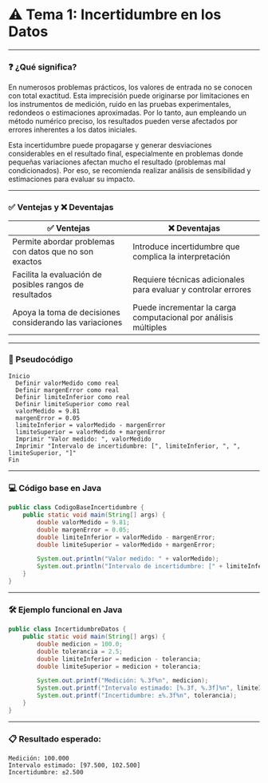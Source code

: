 # ⚠️ Tema 1: Incertidumbre en los Datos

---

### ❓ ¿Qué significa?

En numerosos problemas prácticos, los valores de entrada no se conocen con total exactitud. Esta imprecisión puede originarse por limitaciones en los instrumentos de medición, ruido en las pruebas experimentales, redondeos o estimaciones aproximadas. Por lo tanto, aun empleando un método numérico preciso, los resultados pueden verse afectados por errores inherentes a los datos iniciales.

Esta incertidumbre puede propagarse y generar desviaciones considerables en el resultado final, especialmente en problemas donde pequeñas variaciones afectan mucho el resultado (problemas mal condicionados). Por eso, se recomienda realizar análisis de sensibilidad y estimaciones para evaluar su impacto.

---

### ✅ Ventejas y ❌ Deventajas 

| ✅ **Ventejas**                                         | ❌ **Deventajas**                                              |
| -------------------------------------------------------- | --------------------------------------------------------------- |
| Permite abordar problemas con datos que no son exactos   | Introduce incertidumbre que complica la interpretación          |
| Facilita la evaluación de posibles rangos de resultados  | Requiere técnicas adicionales para evaluar y controlar errores  |
| Apoya la toma de decisiones considerando las variaciones | Puede incrementar la carga computacional por análisis múltiples |

---

### 📝 Pseudocódigo

```text
Inicio
  Definir valorMedido como real
  Definir margenError como real
  Definir limiteInferior como real
  Definir limiteSuperior como real
  valorMedido = 9.81
  margenError = 0.05
  limiteInferior = valorMedido - margenError
  limiteSuperior = valorMedido + margenError
  Imprimir "Valor medido: ", valorMedido
  Imprimir "Intervalo de incertidumbre: [", limiteInferior, ", ", limiteSuperior, "]"
Fin
```

---

### 💻 Código base en Java

```java
public class CodigoBaseIncertidumbre {
    public static void main(String[] args) {
        double valorMedido = 9.81;
        double margenError = 0.05;
        double limiteInferior = valorMedido - margenError;
        double limiteSuperior = valorMedido + margenError;

        System.out.println("Valor medido: " + valorMedido);
        System.out.println("Intervalo de incertidumbre: [" + limiteInferior + ", " + limiteSuperior + "]");
    }
}
```

---

### 🛠 Ejemplo funcional en Java

```java
public class IncertidumbreDatos {
    public static void main(String[] args) {
        double medicion = 100.0;
        double tolerancia = 2.5;
        double limiteInferior = medicion - tolerancia;
        double limiteSuperior = medicion + tolerancia;

        System.out.printf("Medición: %.3f%n", medicion);
        System.out.printf("Intervalo estimado: [%.3f, %.3f]%n", limiteInferior, limiteSuperior);
        System.out.printf("Incertidumbre: ±%.3f%n", tolerancia);
    }
}
```

---

### 📋 Resultado esperado:

```text
Medición: 100.000
Intervalo estimado: [97.500, 102.500]
Incertidumbre: ±2.500
```
